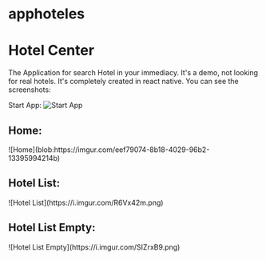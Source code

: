 # apphoteles

<h1>Hotel Center</h1>
The Application for search Hotel in your immediacy. It's a demo, not looking for real hotels.
It's completely created in react native.
You can see the screenshots:

Start App:
![Start App](https://i.imgur.com/jT9Bx6R.png)

<h2>Home:</h2>
![Home](blob:https://imgur.com/eef79074-8b18-4029-96b2-13395994214b)

<h2>Hotel List:</h2>
![Hotel List](https://i.imgur.com/R6Vx42m.png)

<h2>Hotel List Empty:</h2>
![Hotel List Empty](https://i.imgur.com/SIZrxB9.png)




